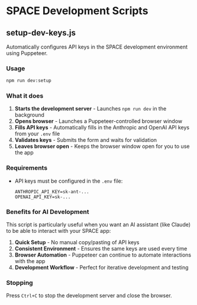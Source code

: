 # SPACE Development Scripts

## setup-dev-keys.js

Automatically configures API keys in the SPACE development environment using Puppeteer.

### Usage

```bash
npm run dev:setup
```

### What it does

1. **Starts the development server** - Launches `npm run dev` in the background
2. **Opens browser** - Launches a Puppeteer-controlled browser window
3. **Fills API keys** - Automatically fills in the Anthropic and OpenAI API keys from your `.env` file
4. **Validates keys** - Submits the form and waits for validation
5. **Leaves browser open** - Keeps the browser window open for you to use the app

### Requirements

- API keys must be configured in the `.env` file:
  ```
  ANTHROPIC_API_KEY=sk-ant-...
  OPENAI_API_KEY=sk-...
  ```

### Benefits for AI Development

This script is particularly useful when you want an AI assistant (like Claude) to be able to interact with your SPACE app:

1. **Quick Setup** - No manual copy/pasting of API keys
2. **Consistent Environment** - Ensures the same keys are used every time
3. **Browser Automation** - Puppeteer can continue to automate interactions with the app
4. **Development Workflow** - Perfect for iterative development and testing

### Stopping

Press `Ctrl+C` to stop the development server and close the browser.
